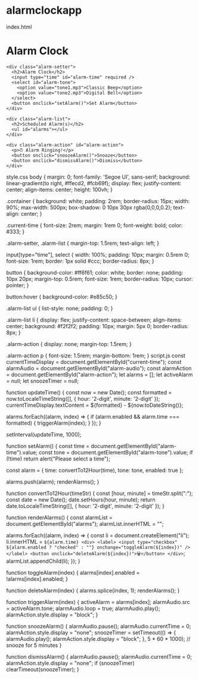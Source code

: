 # alarmclockapp
index.html
<!DOCTYPE html>
<html lang="en">
<head>
  <meta charset="UTF-8" />
  <meta name="viewport" content="width=device-width, initial-scale=1.0"/>
  <title>Alarm Clock App</title>
  <link rel="stylesheet" href="style.css"/>
</head>
<body>
  <div class="container">
    <h1>Alarm Clock</h1>
    <div class="current-time" id="current-time"></div>

    <div class="alarm-setter">
      <h2>Alarm Clock</h2>
      <input type="time" id="alarm-time" required />
      <select id="alarm-tone">
        <option value="tone1.mp3">Classic Beep</option>
        <option value="tone2.mp3">Digital Bell</option>
      </select>
      <button onclick="setAlarm()">Set Alarm</button>
    </div>

    <div class="alarm-list">
      <h2>Scheduled Alarm(s)</h2>
      <ul id="alarms"></ul>
    </div>

    <div class="alarm-action" id="alarm-action">
      <p>⏰ Alarm Ringing!</p>
      <button onclick="snoozeAlarm()">Snooze</button>
      <button onclick="dismissAlarm()">Dismiss</button>
    </div>
  </div>

  <audio id="alarm-audio" src=""></audio>
  <script src="script.js"></script>
</body>
</html>
style.css
body {
  margin: 0;
  font-family: 'Segoe UI', sans-serif;
  background: linear-gradient(to right, #ffecd2, #fcb69f);
  display: flex;
  justify-content: center;
  align-items: center;
  height: 100vh;
}

.container {
  background: white;
  padding: 2rem;
  border-radius: 15px;
  width: 90%;
  max-width: 500px;
  box-shadow: 0 10px 30px rgba(0,0,0,0.2);
  text-align: center;
}

.current-time {
  font-size: 2rem;
  margin: 1rem 0;
  font-weight: bold;
  color: #333;
}

.alarm-setter, .alarm-list {
  margin-top: 1.5rem;
  text-align: left;
}

input[type="time"], select {
  width: 100%;
  padding: 10px;
  margin: 0.5rem 0;
  font-size: 1rem;
  border: 1px solid #ccc;
  border-radius: 8px;
}

button {
  background-color: #ff6f61;
  color: white;
  border: none;
  padding: 10px 20px;
  margin-top: 0.5rem;
  font-size: 1rem;
  border-radius: 10px;
  cursor: pointer;
}

button:hover {
  background-color: #e85c50;
}

.alarm-list ul {
  list-style: none;
  padding: 0;
}

.alarm-list li {
  display: flex;
  justify-content: space-between;
  align-items: center;
  background: #f2f2f2;
  padding: 10px;
  margin: 5px 0;
  border-radius: 8px;
}

.alarm-action {
  display: none;
  margin-top: 1.5rem;
}

.alarm-action p {
  font-size: 1.5rem;
  margin-bottom: 1rem;
}
script.js
const currentTimeDisplay = document.getElementById("current-time");
const alarmAudio = document.getElementById("alarm-audio");
const alarmAction = document.getElementById("alarm-action");
let alarms = [];
let activeAlarm = null;
let snoozeTimer = null;

function updateTime() {
  const now = new Date();
  const formatted = now.toLocaleTimeString([], { hour: '2-digit', minute: '2-digit' });
  currentTimeDisplay.textContent = ${formatted} - ${now.toDateString()};

  alarms.forEach((alarm, index) => {
    if (alarm.enabled && alarm.time === formatted) {
      triggerAlarm(index);
    }
  });
}

setInterval(updateTime, 1000);

function setAlarm() {
  const time = document.getElementById("alarm-time").value;
  const tone = document.getElementById("alarm-tone").value;
  if (!time) return alert("Please select a time");

  const alarm = {
    time: convertTo12Hour(time),
    tone: tone,
    enabled: true
  };

  alarms.push(alarm);
  renderAlarms();
}

function convertTo12Hour(timeStr) {
  const [hour, minute] = timeStr.split(":");
  const date = new Date();
  date.setHours(hour, minute);
  return date.toLocaleTimeString([], { hour: '2-digit', minute: '2-digit' });
}

function renderAlarms() {
  const alarmList = document.getElementById("alarms");
  alarmList.innerHTML = "";

  alarms.forEach((alarm, index) => {
    const li = document.createElement("li");
    li.innerHTML = `
      ${alarm.time}
      <div>
        <label>
          <input type="checkbox" ${alarm.enabled ? "checked" : ""} onchange="toggleAlarm(${index})" />
        </label>
        <button onclick="deleteAlarm(${index})">🗑</button>
      </div>
    `;
    alarmList.appendChild(li);
  });
}

function toggleAlarm(index) {
  alarms[index].enabled = !alarms[index].enabled;
}

function deleteAlarm(index) {
  alarms.splice(index, 1);
  renderAlarms();
}

function triggerAlarm(index) {
  activeAlarm = alarms[index];
  alarmAudio.src = activeAlarm.tone;
  alarmAudio.loop = true;
  alarmAudio.play();
  alarmAction.style.display = "block";
}

function snoozeAlarm() {
  alarmAudio.pause();
  alarmAudio.currentTime = 0;
  alarmAction.style.display = "none";
  snoozeTimer = setTimeout(() => {
    alarmAudio.play();
    alarmAction.style.display = "block";
  }, 5 * 60 * 1000); // snooze for 5 minutes
}

function dismissAlarm() {
  alarmAudio.pause();
  alarmAudio.currentTime = 0;
  alarmAction.style.display = "none";
  if (snoozeTimer) clearTimeout(snoozeTimer);
}
